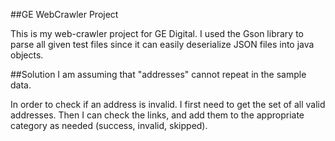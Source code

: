 ##GE WebCrawler Project

This is my web-crawler project for GE Digital.
I used the Gson library to parse all given test files since it can easily deserialize JSON files into java objects.

##Solution
I am assuming that "addresses" cannot repeat in the sample data.

In order to check if an address is invalid. I first need to get the set of all valid addresses. Then I can check the links, and add
them to the appropriate category as needed (success, invalid, skipped).


